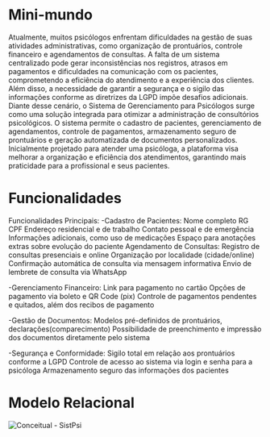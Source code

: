 # Mini-mundo

Atualmente, muitos psicólogos enfrentam dificuldades na gestão de suas atividades administrativas, como organização de prontuários, controle financeiro e agendamentos de consultas. A falta de um sistema centralizado pode gerar inconsistências nos registros, atrasos em pagamentos e dificuldades na comunicação com os pacientes, comprometendo a eficiência do atendimento e a experiência dos clientes. Além disso, a necessidade de garantir a segurança e o sigilo das informações conforme as diretrizes da LGPD impõe desafios adicionais. Diante desse cenário, o Sistema de Gerenciamento para Psicólogos surge como uma solução integrada para otimizar a administração de consultórios psicológicos. O sistema permite o cadastro de pacientes, gerenciamento de agendamentos, controle de pagamentos, armazenamento seguro de prontuários e geração automatizada de documentos personalizados. Inicialmente projetado para atender uma psicóloga, a plataforma visa melhorar a organização e eficiência dos atendimentos, garantindo mais praticidade para a profissional e seus pacientes.

# Funcionalidades

Funcionalidades Principais:
-Cadastro de Pacientes:
  Nome completo
  RG
  CPF
  Endereço residencial e de trabalho
  Contato pessoal e de emergência
  Informações adicionais, como uso de medicações
  Espaço para anotações extras sobre evolução do paciente
  Agendamento de Consultas:
  Registro de consultas presenciais e online
  Organização por localidade (cidade/online)
  Confirmação automática de consulta via mensagem informativa
  Envio de lembrete de consulta via WhatsApp

-Gerenciamento Financeiro:
  Link para pagamento no cartão
  Opções de pagamento via boleto e QR Code (pix)
  Controle de pagamentos pendentes e quitados, além dos recibos de pagamento


-Gestão de Documentos:
  Modelos pré-definidos de prontuários, declarações(comparecimento)
  Possibilidade de preenchimento e impressão dos documentos diretamente pelo sistema


-Segurança e Conformidade:
  Sigilo total em relação aos prontuários conforme a LGPD
  Controle de acesso ao sistema via login e senha para a psicóloga
  Armazenamento seguro das informações dos pacientes
  
  # Modelo Relacional

![Conceitual - SistPsi](https://github.com/user-attachments/assets/4f40ffa7-0b52-408d-8856-9f5c5e8199c3)
